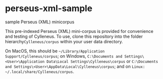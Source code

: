 # perseus-xml-sample
sample Perseus (XML) minicorpus

This pre-indexed Perseus (XML) mini-corpus is provided for convenience and testing of Cylleneus. To use, clone this repository into 
the folder hierarchy``Cylleneus/corpus`` within your user data directory.

On MacOS, this should be ``~/Library/Application Support/Cylleneus/corpus``; on Windows, ``C:\Documents and Settings\<User>\Application Data\Local Settings\Cylleneus\corpus`` or ``C:\Documents and Settings\<User>\AppData\Local\Cylleneus\corpus``; and on ``Linux: ~/.local/share/Cylleneus/corpus``.
